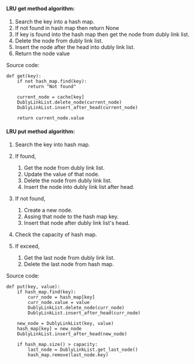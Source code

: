#### LRU get method algorithm:

1. Search the key into a hash map.
2. If not found in hash map then return None
3. If key is found into the hash map then get the node from dubly link list.
4. Delete the node from dubly link list.
5. Insert the node after the head into dubly link list.
6. Return the node value


Source code:
```
def get(key):
    if not hash_map.find(key):
        return "Not found"
    
    current_node = cache[key]
    DublyLinkList.delete_node(current_node)
    DublyLinkList.insert_after_head(current_node)
    
    return current_node.value
```

#### LRU put method algorithm:

1. Search the key into hash map.
2. If found,
    1. Get the node from dubly link list.
    2. Update the value of that node.
    3. Delete the node from dubly link list.
    4. Insert the node into dubly link list after head.

3. If not found,
     1. Create a new node.
     2. Assing that node to the hash map key.
     3. Insert that node after dubly link list's head.

4. Check the capacity of hash map.
5. If exceed,
    1. Get the last node from dubly link list.
    2. Delete the last node from hash map.


Source code:
```
def put(key, value):
    if hash_map.find(key):
        curr_node = hash_map[key]
        curr_node.value = value
        DublyLinkList.delete_node(curr_node)
        DublyLinkList.insert_after_head(curr_node)
        
    new_node = DublyLinkList(key, value)
    hash_map[key] = new_node
    DublyLinkList.insert_after_head(new_node)
        
    if hash_map.size() > capacity:
        last_node = DublyLinkList.get_last_node()
        hash_map.remove(last_node.key)
```
